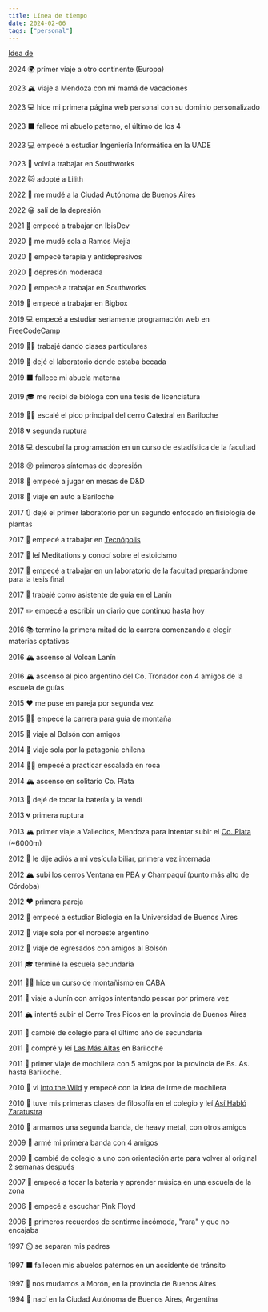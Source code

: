 ```yaml
---
title: Línea de tiempo
date: 2024-02-06
tags: ["personal"]
---
```


[Idea de](https://taylor.town/timeline)

2024 🌍 primer viaje a otro continente (Europa)

2023 🏔️ viaje a Mendoza con mi mamá de vacaciones

2023 💻 hice mi primera página web personal con su dominio personalizado

2023 ⬛ fallece mi abuelo paterno, el último de los 4

2023 💻 empecé a estudiar Ingeniería Informática en la UADE

2023 💼 volví a trabajar en Southworks

2022 🐱 adopté a Lilith

2022 🚚 me mudé a la Ciudad Autónoma de Buenos Aires

2022 😀 salí de la depresión

2021 💼 empecé a trabajar en IbisDev

2020 🚚 me mudé sola a Ramos Mejía

2020 💬 empecé terapia y antidepresivos

2020 🙁 depresión moderada

2020 💼 empecé a trabajar en Southworks

2019 💼 empecé a trabajar en Bigbox

2019 💻 empecé a estudiar seriamente programación web en FreeCodeCamp

2019 👩‍🏫 trabajé dando clases particulares

2019 👋 dejé el laboratorio donde estaba becada

2019 ⬛ fallece mi abuela materna

2019 🎓 me recibí de bióloga con una tesis de licenciatura

2019 🧗‍♀️ escalé el pico principal del cerro Catedral en Bariloche

2018 💔 segunda ruptura

2018 💻 descubrí la programación en un curso de estadística de la facultad

2018 😕 primeros síntomas de depresión

2018 🐉 empecé a jugar en mesas de D&D

2018 🚗 viaje en auto a Bariloche

2017 🔃 dejé el primer laboratorio por un segundo enfocado en fisiología de plantas

2017 🥼 empecé a trabajar en [Tecnópolis](https://es.wikipedia.org/wiki/Tecn%C3%B3polis)

2017 📖 leí Meditations y conocí sobre el estoicismo

2017 🥼 empecé a trabajar en un laboratorio de la facultad preparándome para la tesis final

2017 🥾 trabajé como asistente de guía en el Lanín

2017 ✏️ empecé a escribir un diario que continuo hasta hoy

2016 📚 termino la primera mitad de la carrera comenzando a elegir materias optativas

2016 🏔️ ascenso al Volcan Lanín

2016 🏔️ ascenso al pico argentino del Co. Tronador con 4 amigos de la escuela de guías

2015 ❤️ me puse en pareja por segunda vez

2015 🧗‍♀️ empecé la carrera para guía de montaña

2015 🌳 viaje al Bolsón con amigos

2014 🎒 viaje sola por la patagonia chilena

2014 🧗‍♀️ empecé a practicar escalada en roca

2014 🏔️ ascenso en solitario Co. Plata

2013 🎵 dejé de tocar la batería y la vendí

2013 💔 primera ruptura

2013 🏔️ primer viaje a Vallecitos, Mendoza para intentar subir el [Co. Plata](https://es.wikipedia.org/wiki/Cerro_El_Plata) (~6000m)

2012 🏥 le dije adiós a mi vesícula biliar, primera vez internada

2012 🏔️ subí los cerros Ventana en PBA y Champaquí (punto más alto de Córdoba)

2012 ❤️ primera pareja

2012 🧬 empecé a estudiar Biología en la Universidad de Buenos Aires

2012 🎒 viaje sola por el noroeste argentino

2012 🎒 viaje de egresados con amigos al Bolsón

2011 🎓 terminé la escuela secundaria

2011 🧗‍♂️ hice un curso de montañismo en CABA

2011 🎣 viaje a Junín con amigos intentando pescar por primera vez

2011 🏔️ intenté subir el Cerro Tres Picos en la provincia de Buenos Aires

2011 🏫 cambié de colegio para el último año de secundaria

2011 📖 compré y leí [Las Más Altas](https://www.libreriadesnivel.com/libros/las-mas-altas/9789872551216/) en Bariloche

2011 🎒 primer viaje de mochilera con 5 amigos por la provincia de Bs. As. hasta Bariloche.

2010 🥾 vi [Into the Wild](https://m.imdb.com/title/tt0758758/?language=es-es) y empecé con la idea de irme de mochilera

2010 📖 tuve mis primeras clases de filosofía en el colegio y leí [Así Habló Zaratustra](https://www.goodreads.com/book/show/51893.Thus_Spoke_Zarathustra)

2010 🎵 armamos una segunda banda, de heavy metal, con otros amigos

2009 🎵 armé mi primera banda con 4 amigos

2009 🏫 cambié de colegio a uno con orientación arte para volver al original 2 semanas después

2007 🥁 empecé a tocar la batería y aprender música en una escuela de la zona

2006 🧱 empecé a escuchar Pink Floyd

2006 🤔 primeros recuerdos de sentirme incómoda, "rara" y que no encajaba

1997 ⏲️ se separan mis padres

1997 ⬛ fallecen mis abuelos paternos en un accidente de tránsito

1997 🚚 nos mudamos a Morón, en la provincia de Buenos Aires

1994 👶 nací en la Ciudad Autónoma de Buenos Aires, Argentina